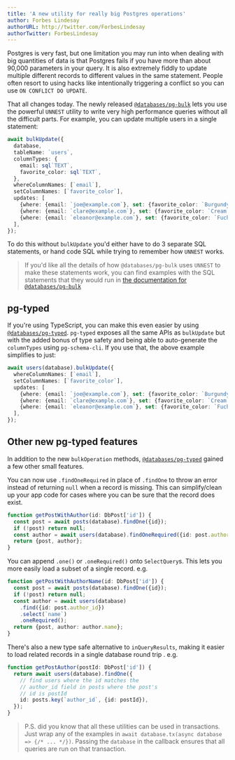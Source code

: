 ```yaml
---
title: 'A new utility for really big Postgres operations'
author: Forbes Lindesay
authorURL: http://twitter.com/ForbesLindesay
authorTwitter: ForbesLindesay
---
```


Postgres is very fast, but one limitation you may run into when dealing with big quantities of data is that Postgres fails if you have more than about 90,000 parameters in your query. It is also extremely fiddly to update multiple different records to different values in the same statement. People often resort to using hacks like intentionally triggering a conflict so you can use `ON CONFLICT DO UPDATE`.

<!--truncate-->

That all changes today. The newly released [`@databases/pg-bulk`](/docs/pg-bulk) lets you use the powerful `UNNEST` utility to write very high performance queries without all the difficult parts. For example, you can update multiple users in a single statement:

```typescript
await bulkUpdate({
  database,
  tableName: `users`,
  columnTypes: {
    email: sql`TEXT`,
    favorite_color: sql`TEXT`,
  },
  whereColumnNames: [`email`],
  setColumnNames: [`favorite_color`],
  updates: [
    {where: {email: `joe@example.com`}, set: {favorite_color: `Burgundy`}},
    {where: {email: `clare@example.com`}, set: {favorite_color: `Cream`}},
    {where: {email: `eleanor@example.com`}, set: {favorite_color: `Fuchsia`}},
  ],
});
```

To do this without `bulkUpdate` you'd either have to do 3 separate SQL statements, or hand code SQL while trying to remember how `UNNEST` works.

> If you'd like all the details of how `@databases/pg-bulk` uses `UNNEST` to make these statements work, you can find examples with the SQL statements that they would run in [the documentation for `@databases/pg-bulk`](/docs/pg-bulk)

## pg-typed

If you're using TypeScript, you can make this even easier by using [`@databases/pg-typed`](/docs/pg-typed). `pg-typed` exposes all the same APIs as `bulkUpdate` but with the added bonus of type safety and being able to auto-generate the `columnTypes` using `pg-schema-cli`. If you use that, the above example simplifies to just:

```typescript
await users(database).bulkUpdate({
  whereColumnNames: [`email`],
  setColumnNames: [`favorite_color`],
  updates: [
    {where: {email: `joe@example.com`}, set: {favorite_color: `Burgundy`}},
    {where: {email: `clare@example.com`}, set: {favorite_color: `Cream`}},
    {where: {email: `eleanor@example.com`}, set: {favorite_color: `Fuchsia`}},
  ],
});
```

## Other new pg-typed features

In addition to the new `bulkOperation` methods, [`@databases/pg-typed`](/docs/pg-typed) gained a few other small features.

You can now use `.findOneRequired` in place of `.findOne` to throw an error instead of returning `null` when a record is missing. This can simplify/clean up your app code for cases where you can be sure that the record does exist.

```typescript
function getPostWithAuthor(id: DbPost['id']) {
  const post = await posts(database).findOne({id});
  if (!post) return null;
  const author = await users(database).findOneRequired({id: post.author_id});
  return {post, author};
}
```

You can append `.one()` or `.oneRequired()` onto `SelectQuery`s. This lets you more easily load a subset of a single record. e.g.

```typescript
function getPostWithAuthorName(id: DbPost['id']) {
  const post = await posts(database).findOne({id});
  if (!post) return null;
  const author = await users(database)
    .find({id: post.author_id})
    .select(`name`)
    .oneRequired();
  return {post, author: author.name};
}
```

There's also a new type safe alternative to `inQueryResults`, making it easier to load related records in a single database round trip . e.g.

```typescript
function getPostAuthor(postId: DbPost['id']) {
  return await users(database).findOne({
    // find users where the id matches the
    // author_id field in posts where the post's
    // id is postId
    id: posts.key(`author_id`, {id: postId}),
  });
}
```

> P.S. did you know that all these utilities can be used in transactions. Just wrap any of the examples in `await database.tx(async database => {/* ... */})`. Passing the `database` in the callback ensures that all queries are run on that transaction.
